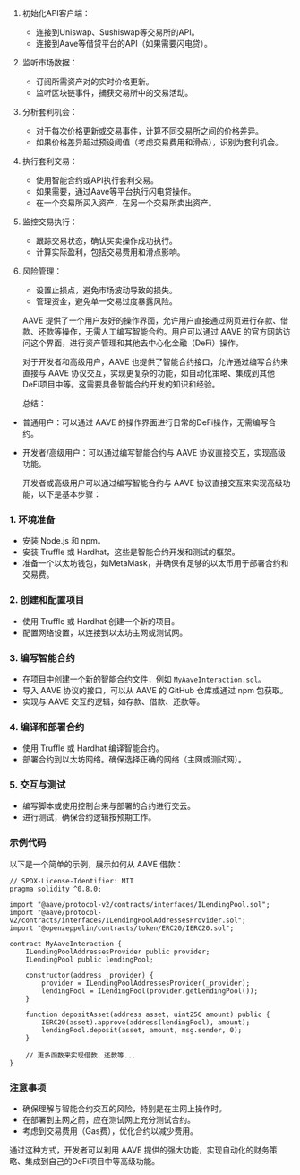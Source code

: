 1. 初始化API客户端：
   - 连接到Uniswap、Sushiswap等交易所的API。
   - 连接到Aave等借贷平台的API（如果需要闪电贷）。

2. 监听市场数据：
   - 订阅所需资产对的实时价格更新。
   - 监听区块链事件，捕获交易所中的交易活动。

3. 分析套利机会：
   - 对于每次价格更新或交易事件，计算不同交易所之间的价格差异。
   - 如果价格差异超过预设阈值（考虑交易费用和滑点），识别为套利机会。

4. 执行套利交易：
   - 使用智能合约或API执行套利交易。
   - 如果需要，通过Aave等平台执行闪电贷操作。
   - 在一个交易所买入资产，在另一个交易所卖出资产。

5. 监控交易执行：
   - 跟踪交易状态，确认买卖操作成功执行。
   - 计算实际盈利，包括交易费用和滑点影响。

6. 风险管理：
   - 设置止损点，避免市场波动导致的损失。
   - 管理资金，避免单一交易过度暴露风险。

   AAVE 提供了一个用户友好的操作界面，允许用户直接通过网页进行存款、借款、还款等操作，无需人工编写智能合约。用户可以通过 AAVE 的官方网站访问这个界面，进行资产管理和其他去中心化金融（DeFi）操作。

   对于开发者和高级用户，AAVE 也提供了智能合约接口，允许通过编写合约来直接与 AAVE 协议交互，实现更复杂的功能，如自动化策略、集成到其他DeFi项目中等。这需要具备智能合约开发的知识和经验。

   总结：
- 普通用户：可以通过 AAVE 的操作界面进行日常的DeFi操作，无需编写合约。
- 开发者/高级用户：可以通过编写智能合约与 AAVE 协议直接交互，实现高级功能。

   开发者或高级用户可以通过编写智能合约与 AAVE 协议直接交互来实现高级功能，以下是基本步骤：

### 1. 环境准备
- 安装 Node.js 和 npm。
- 安装 Truffle 或 Hardhat，这些是智能合约开发和测试的框架。
- 准备一个以太坊钱包，如MetaMask，并确保有足够的以太币用于部署合约和交易费。

### 2. 创建和配置项目
- 使用 Truffle 或 Hardhat 创建一个新的项目。
- 配置网络设置，以连接到以太坊主网或测试网。

### 3. 编写智能合约
- 在项目中创建一个新的智能合约文件，例如 `MyAaveInteraction.sol`。
- 导入 AAVE 协议的接口，可以从 AAVE 的 GitHub 仓库或通过 npm 包获取。
- 实现与 AAVE 交互的逻辑，如存款、借款、还款等。

### 4. 编译和部署合约
- 使用 Truffle 或 Hardhat 编译智能合约。
- 部署合约到以太坊网络。确保选择正确的网络（主网或测试网）。

### 5. 交互与测试
- 编写脚本或使用控制台来与部署的合约进行交云。
- 进行测试，确保合约逻辑按预期工作。

### 示例代码
以下是一个简单的示例，展示如何从 AAVE 借款：

```solidity
// SPDX-License-Identifier: MIT
pragma solidity ^0.8.0;

import "@aave/protocol-v2/contracts/interfaces/ILendingPool.sol";
import "@aave/protocol-v2/contracts/interfaces/ILendingPoolAddressesProvider.sol";
import "@openzeppelin/contracts/token/ERC20/IERC20.sol";

contract MyAaveInteraction {
    ILendingPoolAddressesProvider public provider;
    ILendingPool public lendingPool;

    constructor(address _provider) {
        provider = ILendingPoolAddressesProvider(_provider);
        lendingPool = ILendingPool(provider.getLendingPool());
    }

    function depositAsset(address asset, uint256 amount) public {
        IERC20(asset).approve(address(lendingPool), amount);
        lendingPool.deposit(asset, amount, msg.sender, 0);
    }

    // 更多函数来实现借款、还款等...
}
```

### 注意事项
- 确保理解与智能合约交互的风险，特别是在主网上操作时。
- 在部署到主网之前，应在测试网上充分测试合约。
- 考虑到交易费用（Gas费），优化合约以减少费用。

通过这种方式，开发者可以利用 AAVE 提供的强大功能，实现自动化的财务策略、集成到自己的DeFi项目中等高级功能。